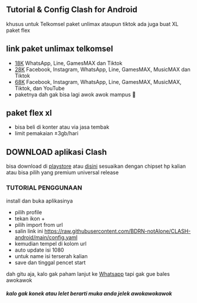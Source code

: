 ## Tutorial &amp; Config Clash for Android
khusus untuk Telkomsel paket unlimax ataupun tiktok
ada juga buat XL paket flex

## link paket unlimax telkomsel
- <a href="https://my.telkomsel.com/app/payment-method?link=265db711a4ba8a88855cef9b013a811cd6804b3c5ff888e04048a9c1b7dd0669fcda2592a6aa9e3eda826f3e6b9995c7">18K</a>
 WhatsApp, Line, GamesMAX dan Tiktok
- <a href="https://my.telkomsel.com/app/payment-method?link=d9b51e2bc6b7b7cccbbd0181d332e64db06a45ac3e7e5096a17cceb8c7c03f41631e9124693247ce69d28fe4d5b0b043">28K</a> 
 Facebook, Instagram, WhatsApp, Line, GamesMAX, MusicMAX dan Tiktok
- <a href="https://my.telkomsel.com/app/payment-method?link=a08ba23f14a1d6af8fc66ac5d1350f66bd7bb587e06b8441147cb89ae3158971f83f11973a97f4b6c8f5543db0461f21">68K</a> 
 Facebook, Instagram, WhatsApp, Line, GamesMAX, MusicMAX, Tiktok, dan YouTube
- paketnya dah gak bisa lagi awok awok mampus 🤣

## paket flex xl
- bisa beli di konter atau via jasa tembak
- limit pemakaian ±3gb/hari
## DOWNLOAD aplikasi Clash
bisa download di <a href="https://play.google.com/store/apps/details?id=com.github.kr328.clash">playstore</a> atau <a href="https://github.com/Kr328/ClashForAndroid/releases">disini</a>
sesuaikan dengan chipset hp kalian atau bisa pilih yang premium universal release
### TUTORIAL PENGGUNAAN
install dan buka aplikasinya
- pilih profile
- tekan ikon +
- pilih import from url
- salin link ini https://raw.githubusercontent.com/BDRN-notAlone/CLASH-android/main/config.yaml
- kemudian tempel di kolom url
- auto update isi 1080
- untuk name isi terserah kalian
- save dan tinggal pencet start


dah gitu aja, kalo gak paham lanjut ke <a href="https://wa.me/6285654602469">Whatsapp</a>
tapi gak gue bales awokawok

##### kalo gak konek atau lelet berarti muka anda jelek awokawokawok
